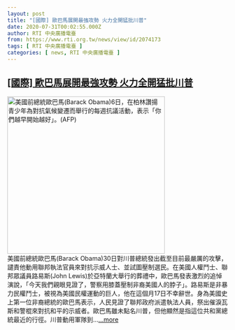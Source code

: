 ```yaml
---
layout: post
title: "[國際] 歐巴馬展開最強攻勢 火力全開猛批川普"
date: 2020-07-31T00:02:55.000Z
author: RTI 中央廣播電臺
from: https://www.rti.org.tw/news/view/id/2074173
tags: [ RTI 中央廣播電臺 ]
categories: [ news, RTI 中央廣播電臺 ]
---
```

<!--1596153775000-->
[[國際] 歐巴馬展開最強攻勢 火力全開猛批川普](https://www.rti.org.tw/news/view/id/2074173)
------

<div>
<img src="https://static.rti.org.tw/assets/thumbnails/2019/04/07/23b14c03410f65570a07d0089f6c36ad.jpg" width="360" alt="美國前總統歐巴馬(Barack Obama)6日，在柏林讚揚青少年為對抗氣候變遷而舉行的每週抗議活動，表示「你們越早開始越好」。(AFP)" title="美國前總統歐巴馬(Barack Obama)6日，在柏林讚揚青少年為對抗氣候變遷而舉行的每週抗議活動，表示「你們越早開始越好」。(AFP)"><br>美國前總統歐巴馬(Barack Obama)30日對川普總統發出截至目前最嚴厲的攻擊，譴責他動用聯邦執法官員來對抗示威人士、並試圖壓制選民。在美國人權鬥士、聯邦眾議員路易斯(John Lewis)於亞特蘭大舉行的葬禮中，歐巴馬發表激烈的追悼演說，「今天我們親眼見證了，警察用膝蓋壓制非裔美國人的脖子」。路易斯是非暴力民權鬥士，被視為美國民權運動的巨人，他在這個月17日不幸辭世。身為美國史上第一位非裔總統的歐巴馬表示，人民見證了聯邦政府派遣執法人員，祭出催淚瓦斯和警棍來對抗和平的示威者。歐巴馬雖未點名川普，但他顯然是指這位共和黨總統最近的行徑。川普動用軍隊到...<a target="_blank" href="https://www.rti.org.tw/news/view/id/2074173">...more</a>
</div>
